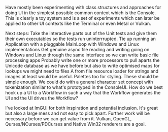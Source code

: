 Have mostly been experimenting with class structures and approaches for doing UI in the simplest possible common context which is the Console.
This is clearly a toy system and is a set of experiments which can later be applied to other UI contexts like the Terminal or even Metal or Vulkan.

Next steps:
Take the interactive parts out of the Unit tests and give them their own executables so the tests run uninterrrupted.
Tie up running an Application with a pluggable MainLoop with Windows and Linux implementations
Get genuine async file reading and writing going on Windows and Linux through the same interface so we can write basic file processing apps
Probably write one or more processors to pull aparts the Unicode database as we have before but also to write optimised maps for lookups we might need to files
A from file resource loader for strings and images at least would be useful. Palettes too for styling. These should be simple enough.
We could do with a general character set concept with tokenization similar to what's prototyped in the ConsoleUI.
How do we best hook up a UI to a Workflow in such a way that the Workflow generates the UI and the UI drives the Workflow?

I've looked at ImGUI for both inspiration and potential inclusion. It's great but also a large mess and not easy to pick apart. Further work will be necessary before we can get value from it.
Vulkan, OpenGL, Qurses/NCurses/PDCurses and Native Win32 renderers are a goal.

